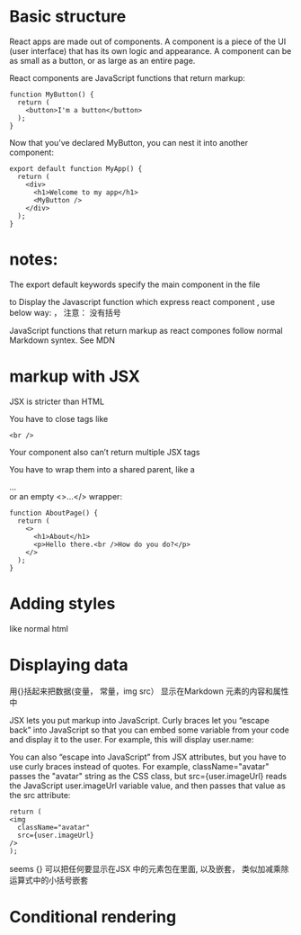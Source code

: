 # Basic structure
React apps are made out of components. A component is a piece of the UI (user interface) that has its own logic and appearance. A component can be as small as a button, or as large as an entire page.

React components are JavaScript functions that return markup:
```
function MyButton() {
  return (
    <button>I'm a button</button>
  );
}
```
Now that you’ve declared MyButton, you can nest it into another component:
```
export default function MyApp() {
  return (
    <div>
      <h1>Welcome to my app</h1>
      <MyButton />
    </div>
  );
}
```

# notes:
The export default keywords specify the main component in the file

to Display the Javascript function which express react component , use below way:  <MyButton/> ， 注意： 没有括号

JavaScript functions that return markup as react compones follow normal Markdown syntex. See MDN

# markup with JSX
JSX is stricter than HTML

You have to close tags like
```
<br />
```
Your component also can’t return multiple JSX tags

You have to wrap them into a shared parent, like a <div>...</div> or an empty <>...</> wrapper:
```
function AboutPage() {
  return (
    <>
      <h1>About</h1>
      <p>Hello there.<br />How do you do?</p>
    </>
  );
}
```
# Adding styles
   like normal html
# Displaying data 
  用{}括起来把数据(变量， 常量，img src） 显示在Markdown 元素的内容和属性中
  
  JSX lets you put markup into JavaScript. Curly braces let you “escape back” into JavaScript so that you can embed some variable from your code and display it to the user. For example, this will display user.name:
  
  You can also “escape into JavaScript” from JSX attributes, but you have to use curly braces instead of quotes. For example, className="avatar" passes the "avatar" string as the CSS class, but src={user.imageUrl} reads the JavaScript user.imageUrl variable value, and then passes that value as the src attribute:
  ```
  return (
  <img
    className="avatar"
    src={user.imageUrl}
  />
);
  ```
  seems {} 可以把任何要显示在JSX 中的元素包在里面, 以及嵌套， 类似加减乘除运算式中的小括号嵌套
# Conditional rendering
